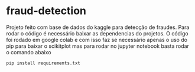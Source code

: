 # fraud-detection
Projeto feito com base de dados do kaggle para detecção de fraudes. Para rodar o código é necessário baixar as dependencias do projetos.
O código foi rodado em google colab e com isso faz se necessário apenas o uso do pip para baixar o scikitplot mas para rodar no jupyter notebook basta rodar o comando abaixo

```console
pip install requirements.txt
```

